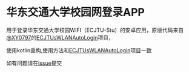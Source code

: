 # 华东交通大学校园网登录APP

用于登录华东交通大学校园WIFI（ECJTU-Stu）的安卓应用，原版代码来自[@XY0797](https://github.com/XY0797)的[ECJTUsWLANAutoLogin](https://github.com/XY0797/ECJTUsWLANAutoLogin)项目，

使用kotlin重构,使用方法和[ECJTUsWLANAutoLogin](https://github.com/XY0797/ECJTUsWLANAutoLogin)项目一致

如有问题请在[issue](https://github.com/Agiens02/ECJTUAutoLogin/issues)提交
